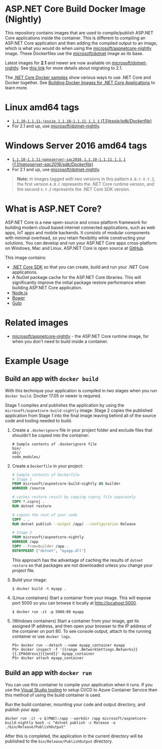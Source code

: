 
ASP.NET Core Build Docker Image (Nightly)
=========================================

This repository contains images that are used to compile/publish ASP.NET Core applications inside the container. This is different to compiling an ASP.NET Core application and then adding the compiled output to an image, which is what you would do when using the [microsoft/aspnetcore-nightly](https://hub.docker.com/r/microsoft/aspnetcore-nightly/) image. These Dockerfiles use the [microsoft/dotnet](https://hub.docker.com/r/microsoft/dotnet/) image as its base.

Latest images for **2.1** and newer are now available on [microsoft/dotnet-nightly](https://hub.docker.com/r/microsoft/dotnet-nightly/). See [this link][migrate] for more details about migrating to 2.1.

[migrate]: https://github.com/aspnet/aspnet-docker/blob/master/2.1

The [.NET Core Docker samples](https://github.com/dotnet/dotnet-docker/blob/master/samples/README.md) show various ways to use .NET Core and Docker together. See [Building Docker Images for .NET Core Applications](https://docs.microsoft.com/dotnet/core/docker/building-net-docker-images) to learn more.

# Linux amd64 tags

- [`1.1.10-1.1.11-jessie`, `1.1.10-1.1.11`, `1.1`, `1` (*1.1/jessie/sdk/Dockerfile*)](https://github.com/aspnet/aspnet-docker/blob/dev/1.1/jessie/sdk/Dockerfile)
- For 2.1 and up, use [microsoft/dotnet-nightly][migrate].

# Windows Server 2016 amd64 tags

- [`1.1.10-1.1.11-nanoserver-sac2016`, `1.1.10-1.1.11`, `1.1`, `1` (*1.1/nanoserver-sac2016/sdk/Dockerfile*)](https://github.com/aspnet/aspnet-docker/blob/dev/1.1/nanoserver-sac2016/sdk/Dockerfile)
- For 2.1 and up, use [microsoft/dotnet-nightly][migrate].

>**Note:** In images tagged with two versions in this pattern `A.B.C-X.Y.Z`, the first version `A.B.C` represents the .NET Core runtime version, and the second `X.Y.Z` represents the .NET Core SDK version.

# What is ASP.NET Core?

ASP.NET Core is a new open-source and cross-platform framework for building modern cloud based internet connected applications, such as web apps, IoT apps and mobile backends. It consists of modular components with minimal overhead, so you retain flexibility while constructing your solutions. You can develop and run your ASP.NET Core apps cross-platform on Windows, Mac and Linux. ASP.NET Core is open source at [GitHub](https://github.com/aspnet).

This image contains:

- [.NET Core SDK](https://github.com/dotnet/cli) so that you can create, build and run your .NET Core applications.
- A NuGet package cache for the ASP.NET Core libraries.  This will significantly improve the initial package restore performance when building ASP.NET Core application.
- [Node.js](https://nodejs.org)
- [Bower](https://bower.io/)
- [Gulp](http://gulpjs.com/)

# Related images

* [microsoft/aspnetcore-nightly](https://hub.docker.com/r/microsoft/aspnetcore-nightly/) - the ASP.NET Core runtime image, for when you don't need to build inside a container.

# Example Usage

## Build an app with `docker build`

With this technique your application is compiled in two stages when you run `docker build`. Docker 17.05 or newer is required.

Stage 1 compiles and publishes the application by using the `microsoft/aspnetcore-build-nightly` image. Stage 2 copies the published application
from Stage 1 into the final image leaving behind all of the source code and tooling needed to build.

1. Create a `.dockerignore` file in your project folder and exclude files that shouldn't be copied into the container:

    ```
    # Sample contents of .dockerignore file
    bin/
    obj/
    node_modules/
    ```

1. Create a `Dockerfile` in your project:

    ```Dockerfile
    # Sample contents of Dockerfile
    # Stage 1
    FROM microsoft/aspnetcore-build-nightly AS builder
    WORKDIR /source

    # caches restore result by copying csproj file separately
    COPY *.csproj .
    RUN dotnet restore

    # copies the rest of your code
    COPY . .
    RUN dotnet publish --output /app/ --configuration Release

    # Stage 2
    FROM microsoft/aspnetcore-nightly
    WORKDIR /app
    COPY --from=builder /app .
    ENTRYPOINT ["dotnet", "myapp.dll"]
    ```

    This approach has the advantage of caching the results of `dotnet restore` so that packages are not downloaded unless you change your
    project file.

1. Build your image:

    ```
    $ docker build -t myapp .
    ```

1. (Linux containers) Start a container from your image. This will expose port 5000 so you can browse it locally at <http://locahost:5000>.

    ```
    $ docker run -it -p 5000:80 myapp
    ```

1. (Windows containers) Start a container from your image, get its assigned IP address, and then open your browser to the IP address
    of the container on port 80. To see console output, attach to the running container or use `docker logs`.

    ```
    PS> docker run --detach --name myapp_container myapp
    PS> docker inspect -f '{{range .NetworkSettings.Networks}}{{.IPAddress}}{{end}}' myapp_container
    PS> docker attach myapp_container
    ```

## Build an app with `docker run`

You can use this container to compile your application when it runs. If you use the [Visual Studio tooling](https://blogs.msdn.microsoft.com/webdev/2016/11/16/new-docker-tools-for-visual-studio/) to setup CI/CD to Azure Container Service then this method of using the build container is used.

Run the build container, mounting your code and output directory, and publish your app:

```
docker run -it -v $(PWD):/app --workdir /app microsoft/aspnetcore-build-nightly bash -c "dotnet publish -c Release -o ./bin/Release/PublishOutput"
```

After this is completed, the application in the current directory will be published to the `bin/Release/PublishOutput` directory.
